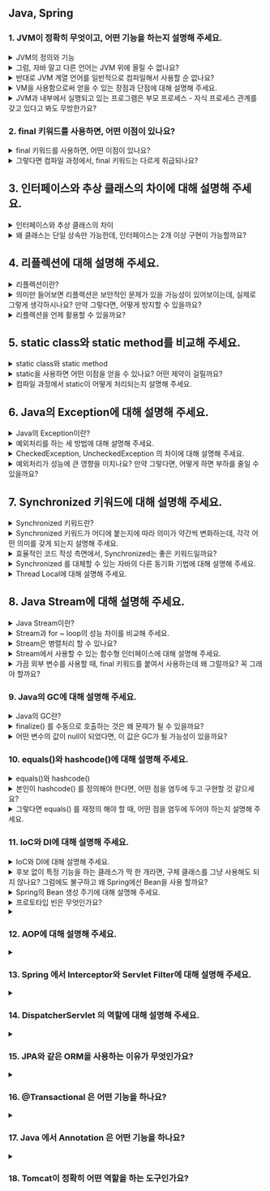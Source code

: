 ## Java, Spring

### 1. JVM이 정확히 무엇이고, 어떤 기능을 하는지 설명해 주세요.

<details>
<summary>JVM의 정의와 기능</summary>

- JVM(Java Virtual Machine): 자바 바이트코드를 실행하기 위한 가상 머신.
  - 주요 구성 요소: 클래스 로더(class loader), 실행 엔진(execution engine), 런타임 데이터 영역(Runtime Data Areas)
  - 자바 컴파일러(javac)가 .java → 바이트 코드(.class)로 반환, JVM이 바이트 코드를 실행.
- 클래스 로딩(메모리로 로딩), 보안, 실행 엔진, 메모리 관리, 표준 라이브러리 접근 등의 기능을 수행한다.
- Java 프로그램이어떤 운영체제(OS)에서도 동일하게 작동할 수 있게 한다.
  - Java 바이트코드: JVM이 이해할 수 있는 언어로 번역된 Java 소스 코드를 의미.
- [답변 참고](https://peonyf.tistory.com/entry/JVM)
</details>

<details>
<summary>그럼, 자바 말고 다른 언어는 JVM 위에 올릴 수 없나요?</summary>

- JVM은 Java 전용이 아닌, JVM 바이트코드를 실행한다. Java 바이트코드로 변환이 가능하다면 다른 언어도 실행할 수 있다.
- 대표적으로, Kotlin, Scala, Groovy 등이 JVM 위에서 실행될 수 있다.
- 이러한 언어들은 각자의 특성을 가지고 있지만, JVM 위에서 실행되므로 Java의 라이브러리와 프레임워크를 활용할 수 있고, JVM의 메모리 관리와 성능 최적화 같은 기능을 이용할 수 있다.

</details>

<details>
<summary>반대로 JVM 계열 언어를 일반적으로 컴파일해서 사용할 순 없나요?</summary>

- 가능할 수는 있지만 제한적이다. JVM 언어로 작성된 코드를 JVM 바이트코드가 아닌 네이티브 코드로 직접 컴파일하려면, 해당 언어를 지원하는 AOT(ahead-of-time) 컴파일러나 별도
- JVM이 제공하는 이식성과 런타임 기능(GC, 리플렉션 등) 일부를 잃을 수 있어 JVM의 장점을 활용하기 어렵다.
</details>

<details>
<summary>VM을 사용함으로써 얻을 수 있는 장점과 단점에 대해 설명해 주세요.</summary>

**장점**

- 이식성: VM은 OS/하드웨어의 세부 사항을 추상화하여, OS/하드웨어에 관계없이 실행 가능하도록 한다. 예를 들어, JVM은 자바 프로그램을 모든 JVM이 설치된 프로그램에서 실행할 수 있게 해준다.
- 보안: VM은 바이트코드 검증(실행 전 코드의 무결성, 안전성 확인), 샌드박스 환경 제공(프로그램이 시스템 작원에 직접 접근하지 못하게 처리) 등의 기능을 수행한다.
- 메모리 관리 자동화: 자동 메모리 관리와 가비지 컬렉션 기능(사용하지 않는 객체 메모리를 자동 해제)을 제공한다.

**단점**

- 추가 자원 사용: VM은 자체적인 운영 체제와 런타임 시스템을 유지하기 때문에 추가적인 메모리와 CPU 리소스 자원을 사용하게 된다.
- 속도: VM을 거쳐 코드를 실행하는 것은 일반적으로 네이티브 앱보다 느릴 수 있지만, 최근에는 최적화를 통해 속도 격차가 줄어들고 있다.
</details>

<details>
<summary>JVM과 내부에서 실행되고 있는 프로그램은 부모 프로세스 - 자식 프로세스 관계를 갖고 있다고 봐도 무방한가요?</summary>

- JVM 자체는 하나의 OS 프로세스이고, JVM 안에서 실행되는 Java 프로그램은 JVM 프로세스 내부의 스레드 형태로 동작한다.
- 일반적인 운영 체제의 프로세스 계층 관계를 고려할 때, JVM과 그 내부에서 실행되고 있는 프로그램은 부모-자식 관계라고 보기보다는, 단일 프로세스 내에서 스레드를 통해 동시에 작업을 처리하는 구조라고 볼 수 있다.
</details>

### 2. final 키워드를 사용하면, 어떤 이점이 있나요?</h3></summary>

<details>
<summary>final 키워드를 사용하면, 어떤 이점이 있나요?</summary>

- Java에서의 final: 불변성이 보장되고, 변경 가능성을 최소화하며, thread-safe(스레드 안정성)하기 때문에 동기화할 필요가 없다.
- 파라미터에 사용: 메서드 내에서 파라미터 재할당을 방지
- 변수에 사용: 객체 생성 후 의도치 않은 상태 변경, 재할당을 방지
- 메서드에 사용: 의도치 않은 오버라이딩 불가능 보장
- 클래스에 사용: 상속 불가능 보장

</details>

<details>
<summary>그렇다면 컴파일 과정에서, final 키워드는 다르게 취급되나요?</summary>

1. 컴파일러의 처리

- 컴파일 타임 상수로 결정 가능한 final 변수는 초기화된 후 값이 변경되지 않는 상수로 취급된다.
- 이 경우 컴파일러는 final 변수를 constant poll(상수 풀)에 넣거나, 코드 내에서 인라인되는 최적화를 수행할 수 있다.
- 컴파일러는 final 변수를 constant poll(상수 풀)에 넣거나, 상수로 치환하는 최적화를 수행할 수 있다.

2. JVM의 처리

- final 메서드/클래스의 경우 오버라이딩/상속이 불가능하다는 점을 JVM이 활용해 dynamic dispatch를 피할 수 있다. 따라서, JIT 컴파일러가 메서드 호출을 직접 호출로 최적화하거나, 인라이닝 할 수 있다.
- final 필드의 경우 한 번 초기화 이후 변경되지 않으므로, JVM이 불변성을 가정하고 최적화를 적용할 수 있다.
</details>

## 3. 인터페이스와 추상 클래스의 차이에 대해 설명해 주세요.

<details>
  <summary>인터페이스와 추상 클래스의 차이</summary>

- 인터페이스와 추상 클래스 모드 추상 메서드를 가질 수 있으며, 추상화를 제공한다.

**인터페이스**

- "이 객체가 어떤 동작을 할 수 있는가?" 를 정의.
- 기본적으로 추상 메서드만 가진다.
- 생성자를 가질 수 없다.
- public static final(상수)만 변수 선언 가능하다.
- 다중 구현이 가능하다.
- Comparable, Runnable 등 → 객체의 역할/행동 규약을 명세.

**추상 클래스**

- "이 객체는 무엇인가?" 를 정의.
- 일반 메서드와 추상 메서드 둘다 사용 가능하다.
- 생성자를 가질 수 있다.
- 당야한 종류의 변수 및 접근 제어자를 가질 수 있다.
- 단일 상속만 가능하다.
- 공통 속성과 메서드를 제공하면서, 세부 구현은 자식 클래스에 위임.

</details>

<details>
  <summary>왜 클래스는 단일 상속만 가능한데, 인터페이스는 2개 이상 구현이 가능할까요?</summary>

- 클래스에 다중 구현을 가능하게 설정한다면:
  - 클래스는 상태(필드)오 구현(메서드 로직)을 모두 포함한다.
  - 다중 상속을 허용하면 다이아몬드 문제(Diamond Problem)가 발생할 수 있다.
  - 예시) A를 상속한 B와 C, D가 B와 C를 동시에 상속한다면 D가 A를 어떻게 물려받을지에 대한 문제
- 인터페이스는 본질적으로 행동(메서드 시그니처, 규약)을 정의하는 역할.
  - 충돌 가능성이 낮아 다중 구현이 허용. 충돌 발생 시 강제로 해결하도록 설정.
  - Java 8 이후 default 메서드가 생기면서 구현이 가능해졌지만, 구현 클래스에서 명시적으로 해결하도록 강제함.
  </details>

## 4. 리플렉션에 대해 설명해 주세요.

<details>
  <summary>리플렉션이란?</summary>

- 자바 리플렉션은 런타인 시점에서 클래스, 메서드, 필드, 생성자 등의 메타데이터에 동적으로 접근할 수 있는 기능을 제공하는 자바 API이다.
- Java에서는 컴파일러가 .java -> byte 코드로 변경, 클래스 로더는 해당 코드를 읽어 JVM 메모리 영역에 저장한다.
- 리플렉션은 이 JVM 메모리 영역에 저장된 클래스의 정보를 꺼내와서 사용한다.
- 장점: 유연성과 확장성이 증가하고, 외부 라이브러리 없이도 런타임에 클래스 정보를 얻거나, 메서드를 호출하고, 속성을 변경할 수 있다.
- 예시)
  - 스프링 프레임워크: DI에 사용
  - MVC: View에서 넘어오는 데이터를 객체에 바인딩할 때 사용
  - Hibernate: @Entity 클래스에 setter가 없으면 해당 필드에 값을 바로 주입
  - JUnit: ReflectionUtils 라는 클래스를 내부적으로 정의하여 사용
- 추가 질문) 생성자 주입이 빈을 생성할 때 추가적인 리플렉션을 진행하는가?
  - 일반적으로 생성자 주입이 일어날 때 리플렉션은 빈 생성 과정에서 한 번 수행된다. 그러나 AOP와 같은 기능, 프록시 객체를 생성할 때는 추가적인 리플렉션을 진행할 수 있다.
  </details>

<details>
  <summary>의미만 들어보면 리플렉션은 보안적인 문제가 있을 가능성이 있어보이는데, 실제로 그렇게 생각하시나요? 만약 그렇다면, 어떻게 방지할 수 있을까요?</summary>

- 리플렉션의 주요 보안 위험: 캡슐화 위반(private로 설정한 필드에도 접근 가능), 접근 제어 우회 가능성, 불변 객체 변조 가능성이 있다.
- 외에도 성능 저하를 발생시킬 수 있다는 단점이 존재한다.
- 방지 방법:
  - 최소 권한 원칙: 꼭 필요한 경우에만 사용한다.
  - SecurityManager 활용: Java의 SecurityManager를 활용하면 보안 정책을 더 세밀하게 지어할 수 있다. 민감한 패키지에 대한 리플렉션 접근을 제한한다.
  - 코드 검사와 테스트: 리플렉션을 사용하는 부분에서 예기치 않은 동작이 발생하지 않도록 주의해야 함.
  </details>

<details>
  <summary>리플렉션을 언제 활용할 수 있을까요?</summary>

- 프레임워크/라이브러리 개발: 스프링(Spring), 하이버네이트(Hibernate) 같은 프레임워크들은 리플렉션을 활용해 내부적으로 객체 생성, 메서드 호출, 필드 접근 등을 처리한다.
- 어노테이션 처리: AOP(관점 지향 프로그래밍), 유효성 검사, 로깅 등 다양한 곳에서 활용할 수 있다.
- 테스트 도구에서 활용: JUnit에서 테스트 메서드 자동 발견 및 실행, Mock 라이브러리에서 private 필드 주입
- 도구/유틸리티: Jackson, Gson 같은 라이브러리는 직렬화/역직렬화 시 객체의 필드 이름/타입을 런타임에 확인해서 매핑해준다.
</details>

## 5. static class와 static method를 비교해 주세요.

<details>
  <summary>static class와 static method</summary>

**static class**

- Java에서는 클래스 자체를 static으로 선언할 수 없고, 중첩 클래스(Nested class)에만 static을 붙일 수 있다.
  - static: static nested class
  - non-static: inner class
- Outer class를 인스턴스하지 않고 사용하는 클래스를 static class라고 한다.
- 외부 클래스와 인스턴스 없이 사용이 가능하다.
- 외부 클래스와 독립적으로 컴파일되고 로드될 수 잇다.
- 외부 클래스 참조가 없어 메모리 사용량이 줄어든다.

**static method**

- 인스턴스가 아니라 클래스에 속하는 메서드이다.
- 객체 생성 없이도 호출이 가능하다.
- 오버라이딩이 불가능하다.
- 유틸리티 메서드, 팩토리 메서드 등에 사용한다.
- 외부 인스턴스와 무관한 정적 중첩 클래스다.
</details>

<details>
  <summary>static을 사용하면 어떤 이점을 얻을 수 있나요? 어떤 제약이 걸릴까요?</summary>

**이점**

- 메모리 효율성: static 멤버(필드, 메서드, 클래스)는 JVM의 메서드 영역에 올라가고, 클래스 로딩 시 한 번만 메모리에 할당되어 메모리를 절약한다.
- 빠른 접근: 객체 생성 없이 클래스 이름으로 바로 접근할 수 있다.
- 전역적 성격: 어디서든 클래스명을 통해 접근할 수 있어 전역 상태나 유틸리티 기능에 적합하다.
- 초기화 보장: 클래스 로딩 시점에 초기화되어 멀티스레드 환경에서도 thread-safe한 초기화가 가능하다.
- 캡슐화 및 구조화 강화: static nested class를 사용하면 외부 클래스와 강하게 연관된 클래스를 한 곳에 묶을 수 있다.
- 추가 질문) DTO를 Nested Classes로 묶을 때 static을 붙이는 것이 좋은 이유는?
  - 메모리 공간, 생성 기간의 이점을 가질 수 있다.
  - Inner class의 경우 Inner class 가 Outer class 인스턴스에 대한 참조를 갖고 있기 때문에, Garbage Collection은 Outer class의 인스턴스를 수거 대상으로 보지 않아 GC 의 대상에서 제외한다.

**제약**

- 다형성 제한: static 메서드는 오버라이딩이 불가능하여 상속에서 다형성의 이점을 활용할 수 없다.
- 인스턴스 멤버 접근 불가: static 컨텍스트에서는 non-static 멤버(필드, 메서드 등)에 직접 접근할 수 없다.
- 테스트 어려움: 모킹(Mock)이나 DI(의존성 주입)이 어려워 단위 테스트가 복잡해진다.
- 메모리 누수 위험: static 변수는 GC 대상에서 쉽게 해제되지 않아 잘못 사용하면 메모리 누수가 발생할 수 있다.
- 스레드 안전성: static 변수는 모든 스레드가 공유하므로 동기화 문제가 발생할 수 있다.
</details>

<details>
  <summary>컴파일 과정에서 static이 어떻게 처리되는지 설명해 주세요.</summary>

- 클래스 로더에서 class 파일을 로딩하는 순서는 다음과 같이 3단계로 구성된다. (Loading → Linking → Initialization)

**1. Loading**

- 어떤 클래스가 처음으로 참조될 때, 클래스 로더가 .class 파일을 읽어 JVM 메모리(JVM의 메서드 영역)에 올린다.
- 이 시점에 아직 static 변수 값 초기화나 static 블록 실행은 일어나지 않는다.

**2. Linking**

- 클래스 파일을 사용하기 위해 검증, 준비를 하는 과정이다.
- static 변수에 메모리 공간을 할당하고 기본값(default value) 으로 초기화한다.

**3. Initialization**

- static 변수에 명시된 값이 대입되고, static 블록이 실행된다.
- 초기화는 클래스 로더당 단 한 번만 수행된다.
</details>

## 6. Java의 Exception에 대해 설명해 주세요.

<details>
 <summary>Java의 Exception이란?</summary>

- 정의: 프로그램 실행 중 발생할 수 있는 비정상적인 상황(에러 상태)를 객체로 표현한 것.
- 컴파일 시점에 발견되지 않다가, 프로그램이 실행되는 시점에서 발생한다.
- 메서드 내부에서 에러가 발생하면, 메서드는 객체를 만들고 런타임 시스템에 전달한다. 해당 객체는 "예외 객체"라고 불리며, 이를 예외 발생(throwing an excetpion)이라고 한다.
- Exception 전체 구조
- 최상위 클래스: `Throwable`
- `Error` : 개발자가 직접 처리 불가한 시스템적 에러
- `Exception` : 개발자가 처리할 수 있는 예외.
  - `Checked Exception` : 컴파일러가 처리 강제.
  - `Unchecked Exception`(RuntimeException) : 컴파일러가 강제하지 않음.

```

                 Throwable
                /         \
            Error          Exception
                          /        \
             (UncheckedException)   CheckedExceptions
               RuntimeException
```

</details>

<details>
  <summary>예외처리를 하는 세 방법에 대해 설명해 주세요.</summary>

**1. 예외 복구**

- 예외 상황을 파악하고 문제를 해결해서 정상상태로 돌려놓는 방법
- Exception이 발생하여도 어플리케이션은 정상적으로 동작
- 반복문을 이용하여 예외가 발생하더라도 일정 수만큼 재시도를 하여 예외 복구를 시도한다.
- 예시) try-catch 블록을 사용해서 catch 블록 안에서 예외 처리

**2. 예외처리 회피**

- 예외처리를 직접 담당하지 않고 호출한 쪽으로 던져 회피하는 방법(throws)
- 해당 계층에서 처리하는 게 적절하지 않은 경우 상위 계층에 책임을 위임한다.
- 해당 로직에서 예외가 발생했을 때 처리하지 않고 회피하는 것이 최선의 방법일 때만 사용한다.

**3. 예외 전환**

- 위의 예외 처리 회피와 비슷하게 메서드 밖으로 예외를 던지지만, 적절한 예외로 필터링해서 넘기는 방법이다.
- 조금 더 명확한 의미로 전달되기 위해 적합한 의미를 가진 예외로 변경해서 throws 하는 것이라 보면 된다.
- 이외에도 예외처리를 상위클래스로 단순하게 처리하기 위한 포장(wrap)하는 방법도 일컫는다.
- 예시) SQLException을 잡아서 CustomDataAccessException으로 변환 후 throw

</details>

<details>
  <summary>CheckedException, UncheckedException 의 차이에 대해 설명해 주세요.</summary>

**Checked Exception (확인된 예외)**

- 컴파일 시점에 반드시 처리(try-catch 또는 throws 선언)해야 하는 예외.
- 주로 외부 지원(파일, 네트워크, DB 등)에서 발생하는 예외 상황이다.
- 예: IOException, SQLException.

**Unchecked Exception (확인되지 않은 예외, Runtime Exception)**

- 컴파일러가 강제하지 않음 → 예외 처리를 생략할 수 있음.
- 주로 프로그래밍 오류(코드 로직 오류)로 발생하는 예외.
- 예: NullPointerException, ArrayIndexOutOfBoundsException, IllegalArgumentException.

**차이 정리**

- Checked: 외부 요인, 반드시 처리 필요.
- Unchecked: 로직 오류, 개발자가 선택적으로 처리.
</details>

<details>
  <summary>예외처리가 성능에 큰 영향을 미치나요? 만약 그렇다면, 어떻게 하면 부하를 줄일 수 있을까요?</summary>

- 성능 영향
  - try-catch 블록 자체는 성능에 큰 영향을 주지 않지만, 실제로 예외가 발생하여 throw 되는 순간은 비용이 크다.
  - 스택 트레이스 캡처, 예외 객체 생성, 스택 언와인딩(unwind) 과정 때문에 속도 저하
- 부하 줄이는 방법
  - 사전 검증: if 문으로 null 체크, 범위 검사 등으로 예외가 발생하지 않도록 설계.
  - 예외 객체 최적화; 바에서 제공하는 예외가 아닌 Custom Exception의 경우엔 fillInStackTrace()를 오버라이드하여 stackTrace 생성 비용을 줄일 수 있음.
  - 대체 응답 반환: 예외 발생 대신 empty 객체를 리턴하거나 다른 적절한 응답으로 처리.
  - 로깅 최적화: 필요 이상으로 stack trace를 남기지 않고, 상황에 맞게 로깅 수준을 조정.
  - 성능 민감한 구간에서는 Checked Exception보다 Unchecked Exception + 사전 검증 활용.
  </details>

## 7. Synchronized 키워드에 대해 설명해 주세요.

<details>
  <summary>Synchronized 키워드란?</summary>

- 자바에서 동기화 영역을 생성하는 키워드.
- Synchronized 처리된 객체나 메서드는 두 개 이상의 스레드가 동시 접근하는 것을 막는다.
- 동시에 접근을 시도할 때는 Java 스레드 스케줄러가 스레드 우선순위, JVM 스케줄링 정책, Fairness 옵션에 의해 우선 순위를 선정한다.
- Synchronized의 특징 - 스레드가 synchronized 키워드가 붙은 메서드에 진입하려면 해당 객체의 락을 획득해야 한다.
여러 스레드가 대기 중인 경우, 락 획득 순서는 보장되지 않는다. - synchronized 블록 안에서는 변수의 메모리 가시성 문제가 자동으로 해결되므로, 별도의 volatile 선언이 필요하지 않다.
</details>

<details>
  <summary>Synchronized 키워드가 어디에 붙는지에 따라 의미가 약간씩 변화하는데, 각각 어떤 의미를 갖게 되는지 설명해 주세요.</summary>

- 인스턴스 메서드:
  - synchronized 키워드를 메서드 선언에 붙이면, 해당 메서드를 호출한 인스턴스를 기준으로 동기화를 진행한다. 여러 스레드가 같은 객체의 synchronized 메서드를 호출하면 한 번에 하나만 실행한다.
  - 예시: `public synchronized void add(int value)`
- static 메서드:
  - 해당 클래스 레벨에서 동기화가 이루어진다.
  - 즉, 클래스 레벨에서 동기화가 걸려서 모든 인스턴스가 영향을 받는다.
  - 사용 시 주의: 클래스 객체는 JVM 내에서 하나만 존재하므로, 클래스 간 자원을 보호해야 할 때 적합하다.
  - 예시: `public static synchronized void add(int value)`
- 인스턴스 메서드 내부 블록:
  - 동기화가 필요한 코드만 블록으로 지정해, 특정 객체에 대해 lock을 걸 수 있다.
  - 예시:
    ```java
    public void add(int value) {
        // 동기화되지 않은 코드
        synchronized(this) {
            this.count += value; // 이 부분만 동기화
        }
        // 동기화되지 않은 코드
    }
    ```
- static 메서드 내부 블록:
  - 동기화가 필요한 static 메서드 내부의 특정 코드만 블록으로 지정해 클래스 객체를 기준으로 동기화한다.
  - 특정 블록에 대해 클래스의 모든 스레드의 동기화를 보장한다.
  - 사용 시 주의: 클래스의 다른 스태틱 메소드와 동시 실행을 방지할 수 있다.
  - 예시:
    ```java
    public static void add(int value) {
        synchronized (MyClass.class) {
            count += value; // 이 부분만 동기화
        }
    }
    ```

</details>

<details>
  <summary>효율적인 코드 작성 측면에서, Synchronized는 좋은 키워드일까요?</summary>

- 장점
  - 직관적이고 사용법이 간단하다. 쉽게 스레드 안전성을 확보할 수 있다.
  - JVM 레벨에서 지원하므로 안정성이 높다.
- 단점 - 무조건 블로킹 기반이라 성능 저하 및 효율성 문제가 발생할 수 있다. - 특히, BLOCKED 상태의 스레드는 락이 풀릴 때까지 무한 대기를 하며 synchronized는 인터럽트, 타임아웃을 지원하지 않는다. - 경쟁이 많으면 context switching 비용이 크다. - 전체 메서드에 걸면 임계영역이 넓어져 병렬성이 떨어진다. 따라서, 공유 객체를 사용하는 임계 영역(critical section)은 꼭 필요한 부분에만 최대한 작게 유지하는 것이 중요하다.
</details>

<details>
  <summary>Synchronized 를 대체할 수 있는 자바의 다른 동기화 기법에 대해 설명해 주세요.</summary>

- `ReentrantLock` (재진입 가능 락)
  - synchronized와 동일하게 한 번에 하나의 스레드만 접근 가능하지만, 더 세밀한 제어 가능
  - 락의 획득과 해제를 명시적으로 관리 (개발자가 직접 관리)
  - 공정성 설정 가능, 타임아웃, 인터럽트 처리 가능.
  - 락 해제(unlock())을 직접 호출해야 하기 때문에 잘못 쓰면 데드락 발생 가능
- `ReadWriteLock`
  - 읽기와 쓰기를 구분하여 동기화 적용
  - 다수의 스레드가 동시에 읽기 가능
  - 쓰기 작업 시에만 쓰기 락 적용
  - 읽기 작업이 많은 경우 성능 최적화 가능
- `Semaphore`
  - 일정 개수의 스레드만 공유 자원에 접근하도록 제어 (동시 접근 허용)
  - 특정 리소스에 접근 가능한 최대 스레드 수 제한
  - 리소스 개수 기반 제어 가능 (동시성 수준 제한).
- `Atomic 클래스들 (AtomicInteger, AtomicLong 등)` - CAS (Compare-And-Swap) 기반으로 락 없이 원자적 연산 제공. - 동기화 없이 안전한 연산 수행 가능 - 내부적으로는 JVM이 CPU의 CAS 명령어를 활용 → 매우 빠름, 성능 우수
</details>

<details>
  <summary>Thread Local에 대해 설명해 주세요.</summary>

- 정의: 스레드마다 독립적인 변수를 제공하는 메커니즘.
- 동기화 자체를 없애고 “스레드마다 고유 상태를 부여”하는 관점에서 등장한 개념으로, 스레드별 독립된 복사본을 유지하기 위해 만들어진 도구.
- 같은 코드를 여러 스레드가 실행해도 각 스레드가 가진 ThreadLocal 변수 값은 서로 다름.
- ThreadLocal은 자바 스레드 Stack이 아닌 Heap 영역에 생성된 Thread 객체 내부의 필드(ThreadLocalMap)에 저장된다.
- 특징 - 공유 자원에 대한 동기화 필요 없음 (스레드 고유 데이터이므로). - 보통 사용자 세션, 트랜잭션 컨텍스트, 로깅 traceId 등에 활용됨. - 스레드 격리 및 설계 단순화 가능.
</details>

## 8. Java Stream에 대해 설명해 주세요.

<details>
  <summary>Java Stream이란?</summary>

- Java Stream: Java 8에서 도입된 데이터 처리 API로, 데이터 소스를 추상화하여 함수형 스타일로 데이터를 처리할 수 있도록 한다.
- for문 중첩 대신 filter, map, collect 같은 파이프라인 방식으로 작성해 코드가 간결해진다.
- Java Stream의 특징
  - 파이프 라이닝: 중간 연산들이 Stream을 반환하며 연결되고, 최종 연산이 호출될 때 한 번에 실행되는 구조를 가진다. 이로 인해 layziness(게으름), short-circuiting(쇼트서킷) 같은 최적화를 얻을 수 있다.
    - layziness: 최종 연산이 오기 전까지 아무것도 실행 안 함.
    - short-circuiting: findFirst() 같은 최종 연산을 쓰면, 첫 번째 요소만 찾으면 나머지는 아예 안 돌고 멈춘다.
  - 내부 반복: 반복자를 이용해서 명시적으로 반복하는 컬렉션과 달리 스트림은 내부 반복을 지원한다.
  - 일회용: Iterator처럼 일회용이며, 한 번 사용하면 다시 사용할 수 없다.

</details>

<details>
  <summary>Stream과 for ~ loop의 성능 차이를 비교해 주세요.</summary>

- **for loop**
  - 전통적인 외부 반복(External Iteration).
  - JVM이 최적화하기 쉽고, 불필요한 객체 생성이 없어 오버헤드가 거의 없다.
  - 일반적으로 소량 데이터 처리나 단순 연산에서는 for문이 더 빠르다.
- **Strteam**
  - 내부 반복(Internal Iteration)을 사용.
  - 람다 캡처, 함수형 인터페이스 객체 생성 등으로 인한 추가 오버헤드가 존재한다.
  - 가독성, 유지보수성이 뛰어나고, filter, map, reduce 같은 고수준 연산을 선언적으로 조합 가능
  - 대량 데이터에서 병렬 처리(parallelStream)를 활용하면 성능상 이점이 있을 수 있다.
- Primitive Type: 성능 최우선 → for-loop 권장.
- Wrapped Type: Stream과 for-loop의 성능 차이가 거의 없음 → 가독성과 유지보수성이 좋은 Stream을 써도 무방. (wrapper type은 Collection을 순회하는 비용이 크기 때문에 for-loop와 stream 간의 성능 차이가 거의 나지 않음)
</details>

<details>
  <summary>Stream은 병렬처리 할 수 있나요?</summary>

- 병렬 스트림(parallelStream)이란: Java 8에서 도입된 Stream의 기능 중 하나로, 각 스레드에서 처리할 수 있도록 스트림 요소를 여러 Chunk로 분할한 것이다.
- 내부적으로 ForkJoinPool (공용 스레드풀)을 이용하여 데이터를 병렬 처리한다.
  - Fork / Join Framework: Java 7에서 도입된 병렬 처리 프레임워크로, 큰 작업을 더 작은 작업으로 분할(Fork)하고, 병렬 처리한 후 병합(Join)하는 방식으로 동작한다.
- 단점 - 스레드 관리 오버헤드가 있어서 소량 데이터는 오히려 속도 저하가 발생할 수 있다. - 공유 자원 접근이 필요하면 동기화 비용이 발생한다.
</details>

<details>
  <summary>Stream에서 사용할 수 있는 함수형 인터페이스에 대해 설명해 주세요.</summary>

- `map(Function<T, R>)`:
  - 요소를 변환
  - 예시) .map(String::length)
- `filter(Predicate<T>)`:
  - 조건을 만족하는 요소만 통과
  - 예시) .filter(n -> n % 2 == 0)
- `sorted(Comparator<T>)`
  - 요소 정렬
  - 예시) .sorted(Comparator.comparing(String::length))
- `forEach(Consumer<T>)`
  - 요소 소비(출력, 저장 등)
  - 예시) .forEach(System.out::println)
- `reduce(BinaryOperator<T>)`
  - 누적 연산(합계, 곱 등)
  - 예시) .reduce(0, Integer::sum)
- `collect(Supplier<R>, BiㅇConsumer<R, ? super T>, BiConsumer<R,R>)`
  - Stream → 컬렉션/맵 등으로 수집
  - 예시) .collect(Collectors.toList());

</details>

<details>
  <summary>가끔 외부 변수를 사용할 때, final 키워드를 붙여서 사용하는데 왜 그럴까요? 꼭 그래야 할까요?</summary>

- 람다식/익명 클래스 안에서 사용하는 외부 변수는 final 또는 effectively final(사실상 final) 이어야 한다.
- 스트림은 기본적으로 병렬처리 지원, 함수형 인터페이스를 활용하기 때문에 멀티스레드 환경에서 외부 변수의 일관성 문제가 발생하지 않기 위해서 final 또는 변경되지 않느 변수만 허용한다.

</details>

### 9. Java의 GC에 대해 설명해 주세요.

<details>
  <summary>Java의 GC란?</summary>

- Java의 GC(Garbaege Collection)이란, 더 이상 참조되지 않는 객체를 메모리에서 해제하는 JVM의 메모리 관리 기법.
- 메모리 누수 위험을 줄일 수 있음.
</details>

<details>
  <summary>finalize() 를 수동으로 호출하는 것은 왜 문제가 될 수 있을까요?</summary>

- finalize()란, GC가 객체를 회수하기 직전에 JVM이 한 번 호출해 주는 콜백 메서드.
- 사용 시 문제점:
  - 비결정성: finalize()가 언제 호출되는지를 예측할 수 없음.
  - 객체를 수거할 때마다 finalize() 큐에 넣고 실행해야 함. 가비지 컬렉션의 성능 저하 발생.
  - finalize()에서 예외가 발생하면 이 예외는 무시되며, 남은 정리 코드는 실행되지 않음. 이로 인해 자원이 제대로 회수되지 않는 누수가 발생.
- 성능/안정성 문제로 Java 9부터 finalize()는 Deprecated됨.
- 대체 수단: try-with-resources나 Cleaner 사용
</details>

<details>
  <summary>어떤 변수의 값이 null이 되었다면, 이 값은 GC가 될 가능성이 있을까요?</summary>

- 단순히 변수를 null로 설정했다고 해서 무조건 GC 대상이 되는 것은 아님.
- null을 할당한 것은 하나의 참조를 끊은 것일 뿐이고, 모든 참조가 사라져야 GC의 대상이 된다.
- GC는 "null 여부"가 아니라 "도달 가능성(reachability)"에 의해 대상 객체를 판별한다. - GC의 reachability: 어떤 객체에 아직 유효한 참조가 있으면 'reachable'로, 없으면 'unreachable'로 구별하고, unreachable 객체를 garbage로 간주해 GC를 수행
</details>

### 10. equals()와 hashcode()에 대해 설명해 주세요.

<details>
  <summary>equals()와 hashcode()</summary>

- **equals()**

  - 기본적으로 2개의 객체가 동일한지 논리적으로 검사하기 위해 사용한다.
  - 2개의 객체가 가리키는 곳이 동일한 메모리 주소일 경우에만 동일한 객체가 된다.

- **hashcode()**

  - 두 객체가 같은 객체인지를 비교한다.
  - 실행 중에(Runtime) 객체를 대표하는 정수값(해시 값)을 반환한다. 일반적으로 Heap에 저장된 객체의 메모리 주소를 반환한다.
  - HashMap, HashSet 같은 해시 기반 컬렉션에서 객체를 효율적으로 찾는 데 사용.

- **equals()와 hashcode()** - equals가 true라면 hashCode도 반드시 동일해야 한다. - equals가 false일 때는 hashCode가 같을 수도, 다를 수도 있다. - equals 구현에 사용된 필드가 변하지 않았다면 hashCode도 실행 중 일관되게 유지되어야 한다.
</details>

<details>
  <summary>본인이 hashcode() 를 정의해야 한다면, 어떤 점을 염두에 두고 구현할 것 같으세요?</summary>
  
  - equals를 재정의할 때 hashcode도 함께 재정의한다.
    - hashcode를 재정의하지 않으면 해당 클래스의 인스턴스를 HashMap이나 HashSet 같은 컬렉션의 원소로 사용할 때 문제가 발생할 수 있다.
    - equals(Object)가 두 객체를 같다고 판단했다면, 두 객체의 hashCode는 똑같은 값을 반환해야 한다.
  - [hashCode 재정의 가이드](https://www.baeldung.com/java-hashcode)
  - [참고 블로그](https://tecoble.techcourse.co.kr/post/2020-07-29-equals-and-hashCode/)
</details>

<details>
  <summary>그렇다면 equals() 를 재정의 해야 할 때, 어떤 점을 염두에 두어야 하는지 설명해 주세요.</summary>

- equals와의 일관성: equals가 true인 두 객체는 hashCode도 반드시 같아야 하고, equals가 false여도 hashCode는 같을 수 있음.
- 일관된 값 반환: 객체 상태가 변하지 않는 한, 실행 중 언제 호출해도 같은 hashCode가 반환돼야 함.
- 성능 고려: 해시 기반 컬렉션(HashSet, HashMap 등)은 hashCode가 골고루 분포될수록 성능이 좋아짐. Objects.hash(...)는 간단하지만 느릴 수 있고, 성능 민감한 경우는 직접 구현 권장.
</details>

### 11. IoC와 DI에 대해 설명해 주세요.

<details>
  <summary>IoC와 DI에 대해 설명해 주세요.</summary>

- **제어의 역전(IoC)**

  - 제어(Control): 어떠한 클래스 내부에서 다른 객체를 생성하고 이용할 때, 직접 코드를 생성하여 '제어'한다고 한다.
  - 역전(Inversion): 객체를 클래스 내부에서 직접 생성하고 제어하는 것이 아니라, 외부에서부터 인자로 받아 초기화 하는 것
  - 제어의 역전(IoC): 객체의 생성 및 생명주기 관리, 의존성 연결을 개발자가 아닌 컨테이너(Spring)가 담당하는 것. 객체에 대한 제어권이 프레임워크에 있음.
  - IoC가 필요한 이유:
    - 객체를 직접 만들면 코드가 특정 구현체에 강하게 결합된다.
    - IoC를 적용하면 역할과 책임이 분리되고, 결합도가 낮아져 확장성, 유지보수성, 테스트 용이성이 증가한다.

- **의존성 주입(DI)** - IoC를 구현하는 대표적인 방법. - 객체가 사용할 의존 객체를 스스로 생성하지 않고, 외부(Spring 컨테이너)에서 주입받음. - DI vs DL (Dependency Lookup) - DI: 컨테이너가 객체에 필요한 의존성을 주입해줌. - DL: 객체가 필요할 때 컨테이너에 직접 조회(Lookup)해서 가져옴. - 의존성 주입 방법 - 생성자 주입: 객체의 불변성 확보, 순환 참조 에러 방지 등 다양한 이점을 가짐. - 필드 주입 (@Autowired): 스프링 프레임워크에 의존적이므로 권장되지 않음. - 세터 주입: 선택적 의존성에 유용하지만, 불변성을 깨트릴 수 있음.
</details>

<details>
  <summary>후보 없이 특정 기능을 하는 클래스가 딱 한 개라면, 구체 클래스를 그냥 사용해도 되지 않나요? 그럼에도 불구하고 왜 Spring에선 Bean을 사용 할까요?</summary>

- 구체 클래스를 그냥 사용해도 문제는 없지만, Spring Bean을 사용하는 건 여러 장점을 가진다.
- Spring Bean은 Spring IoC 컨테이너에 의해 관리되는 객체를 의미한다. IoC 컨테이너에 의해 생성, 초기화, 소멸된다.
- Spring Bean의 특징
  - 싱글톤 스코프: 기본값으로, 특별히 지정하지 않으면 자동으로 싱글톤 Bean으로 등록된다.
  - 다양한 스코프: prototype, request, session 등 웹 환경에 맞춘 다양한 스코프 제공한다.
  - 의존성 주입(DI): 다른 Bean과의 의존 관계를 외부에서 주입받아 사용한다.
  - 라이프사이클 관리: 컨테이너가 Bean의 생성·초기화·소멸 과정을 관리한다. 개발자가 직접 객체 생명주기를 제어할 필요가 없다.
- Spring Bean의 장점 - 의존성 관리 용이: 객체 간 결합도를 낮추고 유연한 확장이 가능하다. - 싱글톤으로 관리: 메모리 절약 및 성능 최적화. - 객체 생명주기를 컨테이너가 책임져서 리소스 관리 효율적 - 테스트 시 Mock 객체로 쉽게 교체 가능
</details>

<details>
  <summary>Spring의 Bean 생성 주기에 대해 설명해 주세요.</summary>
  
1. 스프링 컨테이너 생성
    - ApplicationContext 같은 IoC 컨테이너가 먼저 생성된다.
2. 스프링 빈 생성
    - 컨테이너가 설정 정보를 읽고 new 키워드를 사용해 Bean 객체를 생성한다.
3. 의존관계 주입 (DI)
    - 생성된 Bean에 필요한 의존 객체들을 주입한다.
    - 생성자 주입, 세터 주입, 필드 주입 등이 이 단계에서 수행된다.
4. 초기화 콜백
    - Bean이 완전히 생성되고 의존관계가 주입된 뒤 실행되는 단계다.
    - @PostConstruct, InitializingBean.afterPropertiesSet() 같은 초기화 메서드가 실행된다.
    - 추가적인 설정이나 리소스 초기화 로직을 넣을 수 있다.
5. 사용
    - 애플리케이션 로직에서 Bean을 실제로 사용한다.
6. 소멸 전 콜백
    - 컨테이너가 내려가기 직전에 Bean의 종료 메서드가 호출된다.
7. @PreDestroy, DisposableBean.destroy() 등이 실행된다.
    - DB 연결 해제, 네트워크 소켓 종료, 파일 닫기 같은 자원 해제 작업을 수행한다.
8. 스프링 종료
    - 컨테이너가 종료되면서 모든 Bean이 소멸된다.
</details>

<details>
  <summary>프로토타입 빈은 무엇인가요?</summary>

- 프로토타입 빈: 스프링에서 기본 빈 스코프는 싱글톤(singleton)이지만, 프로토타입(prototype) 스코프로 설정하면, 빈을 요청할 때마다 새로운 객체가 생성된다.
- 빈의 스코프란: 빈 오브젝트가 만들어져 존재할 수 있는 범위.
- 프로토타입 빈의 특징: - 요청 시마다 항상 새로운 인스턴스 반환 - 스프링 컨테이너는 객체 생성과 의존성 주입까지만 관리 (초기화 콜백까지만 실행, 소멸 콜백은 호출되지 않음) - 상태를 가지는 빈을 매번 새로 생성해서 사용해야 할 때 적합
</details>

<details>
  <summary><h3>12. AOP에 대해 설명해 주세요.</h3></summary>
<ul>
<li> @Aspect는 어떻게 동작하나요?</li>
</ul>
</details>

<details>
  <summary><h3>13. Spring 에서 Interceptor와 Servlet Filter에 대해 설명해 주세요.</h3></summary>
<ul>
<li> 설명만 들어보면 인터셉터만 쓰는게 나아보이는데, 아닌가요? 필터는 어떤 상황에 사용 해야 하나요?</li>
</ul>
</details>

<details>
  <summary><h3>14. DispatcherServlet 의 역할에 대해 설명해 주세요.</h3></summary>
<ul>
<li>여러 요청이 들어온다고 가정할 때, DispatcherServlet은 한번에 여러 요청을 모두 받을 수 있나요?</li>
<li>수많은 @Controller 를 DispatcherServlet은 어떻게 구분 할까요?</li>
</ul>
</details>

<details>
  <summary><h3>15. JPA와 같은 ORM을 사용하는 이유가 무엇인가요?</h3></summary>
<ul>
<li> 영속성은 어떤 기능을 하나요? 이게 진짜 성능 향상에 큰 도움이 되나요?</li>
<li> N + 1 문제에 대해 설명해 주세요.</li>
</ul>
</details>

<details>
  <summary><h3>16. @Transactional 은 어떤 기능을 하나요?</h3></summary>
<ul>
<li> @Transactional(readonly=true) 는 어떤 기능인가요? 이게 도움이 되나요?</li>
<li> 그런데, 읽기에 트랜잭션을 걸 필요가 있나요? @Transactional을 안 붙이면 되는거 아닐까요?</li>
</ul>
</details>

<details>
  <summary><h3>17. Java 에서 Annotation 은 어떤 기능을 하나요?</h3></summary>
<ul>
<li> 별 기능이 없는 것 같은데, 어떻게 Spring 에서는 Annotation 이 그렇게 많은 기능을 하는 걸까요?</li>
<li> Lombok의 @Data를 잘 사용하지 않는 이유는 무엇일까요?</li>
</ul>
</details>

<details>
  <summary><h3>18. Tomcat이 정확히 어떤 역할을 하는 도구인가요?</h3></summary>
<ul>
<li> 혹시 Netty에 대해 들어보셨나요? 왜 이런 것을 사용할까요?</li>
</ul>
</details>
